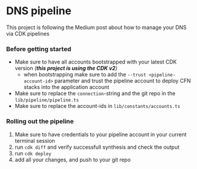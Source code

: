 # DNS pipeline 
This project is following the Medium post about how to manage your DNS via CDK pipelines

### Before getting started
- Make sure to have all accounts bootstrapped with your latest CDK version _(**this project is using the CDK v2**)_
    - when bootstrapping make sure to add the `--trust <pipeline-account-id>` parameter and trust the pipeline account to deploy CFN stacks into the application account
- Make sure to replace the `connection`-string and the git repo in the `lib/pipeline/pipeline.ts`
- Make sure to replace the account-ids in `lib/constants/accounts.ts`

### Rolling out the pipeline
1. Make sure to have credentials to your pipeline account in your current terminal session
2. run `cdk diff` and verify successfull synthesis and check the output
3. run `cdk deploy`
4. add all your changes, and push to your git repo
